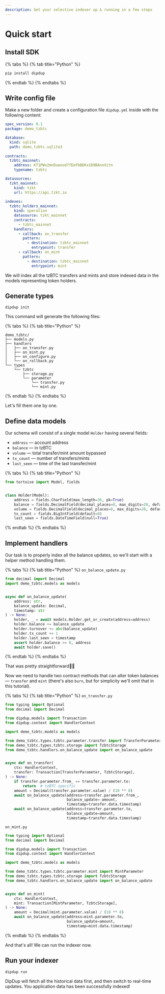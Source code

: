 ```yaml
---
description: Get your selective indexer up & running in a few steps
---
```


# Quick start

## Install SDK

{% tabs %}
{% tab title="Python" %}
```bash
pip install dipdup
```
{% endtab %}
{% endtabs %}

## Write config file

Make a new folder and create a configuration file `dipdup.yml` inside with the following content:

```yaml
spec_version: 0.1
package: demo_tzbtc

database:
  kind: sqlite
  path: demo_tzbtc.sqlite3
  
contracts:
  tzbtc_mainnet:
    address: KT1PWx2mnDueood7fEmfbBDKx1D9BAnnXitn
    typename: tzbtc

datasources:
  tzkt_mainnet:
    kind: tzkt
    url: https://api.tzkt.io
    
indexes:
  tzbtc_holders_mainnet:
    kind: operation
    datasource: tzkt_mainnet
    contracts: 
      - tzbtc_mainnet
    handlers:
      - callback: on_transfer
        pattern:
          - destination: tzbtc_mainnet
            entrypoint: transfer
      - callback: on_mint
        pattern:
          - destination: tzbtc_mainnet
            entrypoint: mint
```

We will index all the tzBTC transfers and mints and store indexed data in the models representing token holders.

## Generate types

```text
dipdup init
```

This command will generate the following files:

{% tabs %}
{% tab title="Python" %}
```text
demo_tzbtc/
├── models.py
├── handlers
│   ├── on_transfer.py
│   ├── on_mint.py
│   ├── on_configure.py
│   └── on_rollback.py
└── types
    └── tzbtc
        ├── storage.py
        └── parameter
            └── transfer.py
            └── mint.py
```
{% endtab %}
{% endtabs %}

Let's fill them one by one.

## Define data models

Our schema will consist of a single model `Holder` having several fields:

* `address` — account address
* `balance` — in tzBTC
* `volume` — total transfer/mint amount bypassed
* `tx_count` — number of transfers/mints
* `last_seen` — time of the last transfer/mint

{% tabs %}
{% tab title="Python" %}
```python
from tortoise import Model, fields


class Holder(Model):
    address = fields.CharField(max_length=36, pk=True)
    balance = fields.DecimalField(decimal_places=8, max_digits=20, default=0)
    volume = fields.DecimalField(decimal_places=8, max_digits=20, default=0)
    tx_count = fields.BigIntField(default=0)
    last_seen = fields.DateTimeField(null=True)
```
{% endtab %}
{% endtabs %}

## Implement handlers

Our task is to properly index all the balance updates, so we'll start with a helper method handling them.

{% tabs %}
{% tab title="Python" %}
`on_balance_update.py`

```python
from decimal import Decimal
import demo_tzbtc.models as models


async def on_balance_update(
    address: str,
    balance_update: Decimal, 
    timestamp: str
) -> None:
    holder, _ = await models.Holder.get_or_create(address=address)
    holder.balance += balance_update
    holder.turnover += abs(balance_update)
    holder.tx_count += 1
    holder.last_seen = timestamp
    assert holder.balance >= 0, address
    await holder.save()
```
{% endtab %}
{% endtabs %}

That was pretty straightforward👍🏻

Now we need to handle two contract methods that can alter token balances — `transfer` and `mint` \(there's also `burn`, but for simplicity we'll omit that in this tutorial\).

{% tabs %}
{% tab title="Python" %}
`on_transfer.py`

```python
from typing import Optional
from decimal import Decimal

from dipdup.models import Transaction
from dipdup.context import HandlerContext

import demo_tzbtc.models as models

from demo_tzbtc.types.tzbtc.parameter.transfer import TransferParameter
from demo_tzbtc.types.tzbtc.storage import TzbtcStorage
from demo_tzbtc.handlers.on_balance_update import on_balance_update


async def on_transfer(
    ctx: HandlerContext,
    transfer: Transaction[TransferParameter, TzbtcStorage],
) -> None:
    if transfer.parameter.from_ == transfer.parameter.to:
        return  # tzBTC specific
    amount = Decimal(transfer.parameter.value) / (10 ** 8)
    await on_balance_update(address=transfer.parameter.from_,
                            balance_update=-amount,
                            timestamp=transfer.data.timestamp)
    await on_balance_update(address=transfer.parameter.to,
                            balance_update=amount,
                            timestamp=transfer.data.timestamp)
```

`on_mint.py`

```python
from typing import Optional
from decimal import Decimal

from dipdup.models import Transaction
from dipdup.context import HandlerContext

import demo_tzbtc.models as models

from demo_tzbtc.types.tzbtc.parameter.mint import MintParameter
from demo_tzbtc.types.tzbtc.storage import TzbtcStorage
from demo_tzbtc.handlers.on_balance_update import on_balance_update


async def on_mint(
    ctx: HandlerContext,
    mint: Transaction[MintParameter, TzbtcStorage],
) -> None:
    amount = Decimal(mint.parameter.value) / (10 ** 8)
    await on_balance_update(address=mint.parameter.to,
                            balance_update=amount,
                            timestamp=mint.data.timestamp)

```
{% endtab %}
{% endtabs %}

And that's all! We can run the indexer now.

## Run your indexer

```text
dipdup run
```

DipDup will fetch all the historical data first, and then switch to real-time updates. You application data has been successfully indexed!

